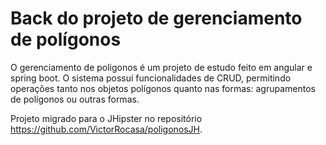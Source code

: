 # Back do projeto de gerenciamento de polígonos

O gerenciamento de poligonos é um projeto de estudo feito em angular e spring boot. O sistema possuí funcionalidades de CRUD, permitindo operações tanto nos objetos polígonos quanto nas formas: agrupamentos de polígonos ou outras formas. 

Projeto migrado para o JHipster no repositório https://github.com/VictorRocasa/poligonosJH.
